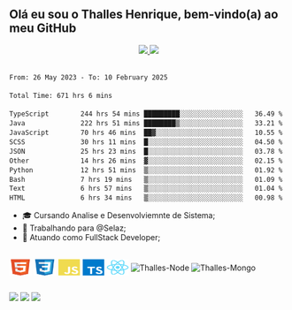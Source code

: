 ## Olá eu sou o Thalles Henrique, bem-vindo(a) ao meu GitHub

<div align="center">
  <a href="https://github.com/Thalles-HsA">
  <img height="180em" src="https://github-readme-stats.vercel.app/api?username=Thalles-HsA&show_icons=true&theme=radical&include_all_commits=true&count_private=true"/>
  <img height="180em" src="https://github-readme-stats.vercel.app/api/top-langs/?username=Thalles-HsA&exclude_repo=github-readme-stats,Pong,Freeway-JS&langs_count=5&theme=radical"/>
</div><br>
  
  <!--START_SECTION:waka-->

```txt
From: 26 May 2023 - To: 10 February 2025

Total Time: 671 hrs 6 mins

TypeScript        244 hrs 54 mins █████████░░░░░░░░░░░░░░░░   36.49 %
Java              222 hrs 51 mins ████████▒░░░░░░░░░░░░░░░░   33.21 %
JavaScript        70 hrs 46 mins  ██▓░░░░░░░░░░░░░░░░░░░░░░   10.55 %
SCSS              30 hrs 11 mins  █░░░░░░░░░░░░░░░░░░░░░░░░   04.50 %
JSON              25 hrs 23 mins  █░░░░░░░░░░░░░░░░░░░░░░░░   03.78 %
Other             14 hrs 26 mins  ▓░░░░░░░░░░░░░░░░░░░░░░░░   02.15 %
Python            12 hrs 51 mins  ▒░░░░░░░░░░░░░░░░░░░░░░░░   01.92 %
Bash              7 hrs 19 mins   ▒░░░░░░░░░░░░░░░░░░░░░░░░   01.09 %
Text              6 hrs 57 mins   ▒░░░░░░░░░░░░░░░░░░░░░░░░   01.04 %
HTML              6 hrs 34 mins   ▒░░░░░░░░░░░░░░░░░░░░░░░░   00.98 %
```

<!--END_SECTION:waka-->

  - 🎓 Cursando Analise e Desenvolviemnte de Sistema;
  - 🌱 Trabalhando para @Selaz;
  - 🎯 Atuando como FullStack Developer;
 
<div style="display: inline_block"><br>
  <img align="center" alt="Thalles-HTML" height="30" width="40" src="https://raw.githubusercontent.com/devicons/devicon/master/icons/html5/html5-original.svg">
  <img align="center" alt="Thalles-CSS" height="30" width="40" src="https://raw.githubusercontent.com/devicons/devicon/master/icons/css3/css3-original.svg">
  <img align="center" alt="Thalles-Js" height="30" width="40" src="https://raw.githubusercontent.com/devicons/devicon/master/icons/javascript/javascript-plain.svg">
  <img align="center" alt="Thalles-Ts" height="30" width="40" src="https://raw.githubusercontent.com/devicons/devicon/master/icons/typescript/typescript-plain.svg">
  <img align="center" alt="Thalles-React" height="30" width="40" src="https://raw.githubusercontent.com/devicons/devicon/master/icons/react/react-original.svg">
  <img align="center" alt="Thalles-Node" height="30" width="40" src="https://cdn.jsdelivr.net/gh/devicons/devicon/icons/nodejs/nodejs-original.svg" />
  <img align="center" alt="Thalles-Mongo" height="30" width="40" src="https://cdn.jsdelivr.net/gh/devicons/devicon/icons/mongodb/mongodb-original.svg" />
  
</div>

 ##
  
<div>
  <a href="https://www.linkedin.com/in/thalles-hsa" target="_blank"><img src="https://img.shields.io/badge/-LinkedIn-%230077B5?style=for-the-badge&logo=linkedin&logoColor=white" target="_blank"></a> 
  <a href="https://instagram.com/thalleshsa" target="_blank"><img src="https://img.shields.io/badge/-Instagram-%23E4405F?style=for-the-badge&logo=instagram&logoColor=white" target="_blank"></a>
  <a href = "mailto:thsa.henrique@gmail.com"><img src="https://img.shields.io/badge/-Gmail-%23333?style=for-the-badge&logo=gmail&logoColor=white" target="_blank"></a>
   
</div>
